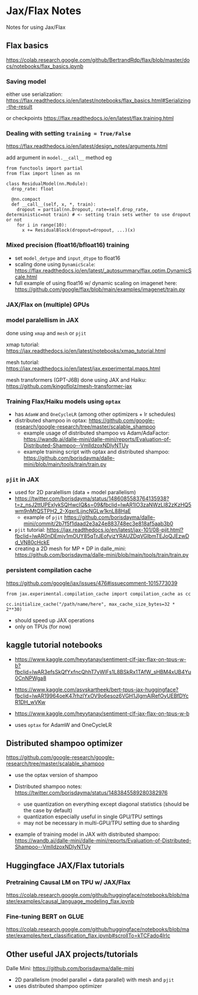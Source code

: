 # Jax/Flax Notes

Notes for using Jax/Flax

## Flax basics
https://colab.research.google.com/github/BertrandRdp/flax/blob/master/docs/notebooks/flax_basics.ipynb

### Saving model
either use serialization: https://flax.readthedocs.io/en/latest/notebooks/flax_basics.html#Serializing-the-result

or checkpoints https://flax.readthedocs.io/en/latest/flax.training.html

### Dealing with setting `training = True/False`
https://flax.readthedocs.io/en/latest/design_notes/arguments.html

add argument in `model.__call__` method eg 
```
from functools import partial
from flax import linen as nn

class ResidualModel(nn.Module):
  drop_rate: float

  @nn.compact
  def __call__(self, x, *, train):
    dropout = partial(nn.Dropout, rate=self.drop_rate, deterministic=not train) # <- setting train sets wether to use dropout or not
    for i in range(10):
      x += ResidualBlock(dropout=dropout, ...)(x)
```

### Mixed precision (float16/bfloat16) training
- set `model_detype` and `input_dtype` to float16
- scaling done using `DynamicScale`: https://flax.readthedocs.io/en/latest/_autosummary/flax.optim.DynamicScale.html
- full example of using float16 w/ dynamic scaling on imagenet here: https://github.com/google/flax/blob/main/examples/imagenet/train.py

### JAX/Flax on (multiple) GPUs

### model paralellism in JAX
done using `xmap` and `mesh` or `pjit`

xmap tutorial: https://jax.readthedocs.io/en/latest/notebooks/xmap_tutorial.html

mesh tutorial: https://jax.readthedocs.io/en/latest/jax.experimental.maps.html

mesh transformers (GPT-J6B) done using JAX and Haiku: https://github.com/kingoflolz/mesh-transformer-jax

### Training Flax/Haiku models using `optax`
- has `AdamW` and `OneCycleLR` (among other optimizers + lr schedules)
- distributed shampoo in optax: https://github.com/google-research/google-research/tree/master/scalable_shampoo
  - example usage of distributed shampoo vs Adam/AdaFactor: https://wandb.ai/dalle-mini/dalle-mini/reports/Evaluation-of-Distributed-Shampoo--VmlldzoxNDIyNTUy
  - example training script with optax and distributed shampoo: https://github.com/borisdayma/dalle-mini/blob/main/tools/train/train.py

### `pjit` in JAX
- used for 2D paralellism (data + model parallelism)
- https://twitter.com/borisdayma/status/1486085583764135938?t=z_nsJ2ttUPExlykSQHwcIQ&s=09&fbclid=IwAR1lO3zaNWzLI82zKzHQ5wm9nMtQSTPH2_2-XgxrlLjjncNGLw1knL88HaE
  - example of `pjit` https://github.com/borisdayma/dalle-mini/commit/2b7f5f1daad2e3a24e883748ec3e818af5aab3b0
- `pjit` tutorial: https://jax.readthedocs.io/en/latest/jax-101/08-pjit.html?fbclid=IwAR0nDEmjv1mOUY85qTrJEofyizYRAUZDqVGIbmTEJoQJEzwDd_VN80cHckE
- creating a 2D mesh for MP + DP in dalle_mini: https://github.com/borisdayma/dalle-mini/blob/main/tools/train/train.py

### persistent compilation cache
https://github.com/google/jax/issues/476#issuecomment-1015773039
```
from jax.experimental.compilation_cache import compilation_cache as cc

cc.initialize_cache("/path/name/here", max_cache_size_bytes=32 * 2**30)
```
- should speed up JAX operations
- only on TPUs (for now)

## kaggle tutorial notebooks
- https://www.kaggle.com/heyytanay/sentiment-clf-jax-flax-on-tpus-w-b?fbclid=IwAR3efsSkQfYxfncQhhT7yWlFs1L8BSkRx1TAfW_sHBM4xUB4Yu0CnNPWga8
- https://www.kaggle.com/asvskartheek/bert-tpus-jax-huggingface?fbclid=IwAR19964oeK47rhzlYxOV9o6esoz6VGH1JIgmAlRefOyUEBfDYcR1DH_wVKw
- https://www.kaggle.com/heyytanay/sentiment-clf-jax-flax-on-tpus-w-b

- uses `optax` for AdamW and OneCycleLR


## Distributed shampoo optimizer
https://github.com/google-research/google-research/tree/master/scalable_shampoo

- use the optax version of shampoo

- Distributed shampoo notes: https://twitter.com/borisdayma/status/1483845589280382976
  - use quantization on everything except diagonal statistics (should be the case by default)
  - quantization especially useful in single GPU/TPU settings
  - may not be necessary in multi-GPU/TPU setting due to sharding

- example of training model in JAX with distributed shampoo: https://wandb.ai/dalle-mini/dalle-mini/reports/Evaluation-of-Distributed-Shampoo--VmlldzoxNDIyNTUy
## Huggingface JAX/Flax tutorials

### Pretraining Causal LM on TPU w/ JAX/Flax
https://colab.research.google.com/github/huggingface/notebooks/blob/master/examples/causal_language_modeling_flax.ipynb

### Fine-tuning BERT on GLUE 
https://colab.research.google.com/github/huggingface/notebooks/blob/master/examples/text_classification_flax.ipynb#scrollTo=kTCFado4IrIc

## Other useful JAX projects/tutorials
Dalle Mini: https://github.com/borisdayma/dalle-mini
  - 2D parallelism (model parallel + data parallel) with mesh and `pjit`
  - uses distributed shampoo optimizer

